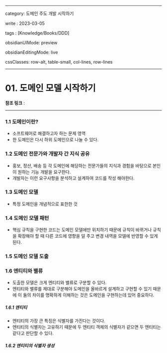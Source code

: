 
---
category: 도메인 주도 개발 시작하기

write : 2023-03-05

tags : [Knowledge/Books/DDD]

obsidianUIMode: preview

obsidianEditingMode: live

cssClasses: row-alt, table-small, col-lines, row-lines

---
# 01. 도메인 모델 시작하기
**참조 링크** :
***

### 1.1 도메인이란?
- 소프트웨어로 해결하고자 하는 문제 영역
- 한 도메인은 다시 하위 도메인으로 나눌 수 있다.

### 1.2 도메인 전문가와 개발자 간 지식 공유
- 홍보, 정산, 배송 등 각 도메인에 해당하는 전문가들의 지식과 경험을 바탕으로 본인이 원하는 기능 개발을 요구한다.
- 개발자는 이런 요구사항을 분석하고 설계하여 코드를 작성 해야한다.

### 1.3 도메인 모델
- 특정 도메인을 개념적으로 표한한 것

### 1.4 도메인 모델 패턴
- 핵심 규칙을 구현한 코드는 도메인 모델에만 위치하기 때문에 규칙이 바뀌거나 규칙을 확장해야 할 때 다른 코드에 영향을 덜 주고 변경 내역을 모델에 반영할 수 있게 된다.

### 1.5 도메인 모델 도출


### 1.6 엔티티와 밸류
- 도출한 모델은 크게 엔티티와 밸류로 구분할 수 있다.
- 엔티티와 밸류를 제대로 구분해야 도메인을 올바르게 설계하고 구현할 수 있기 때문에 이 둘의 차이를 명확하게 이해하는 것은 도메인을 구현하는데 있어 중요하다.

##### 1.6.1 엔티티
- 엔티티의 가장 큰 특징은 식별자를 가진다는 것이다.
- 엔티티의 식별자는 고유하기 때문에 두 엔티티 객체의 식별자가 같으면 두 엔티티는 같다고 판단할 수 있다.

##### 1.6.2 엔티티의 식별자 생성